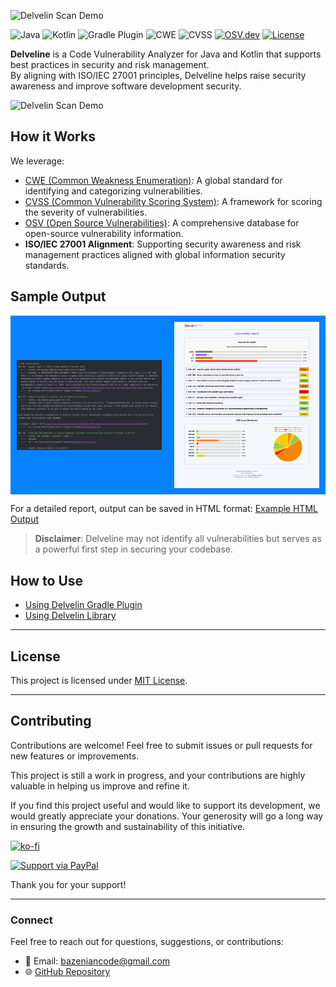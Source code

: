 <img src="https://github.com/hangga/delvelin/blob/main/doc/delvelin-soft-black.webp?raw=true" 
alt="Delvelin Scan Demo" width="260">

![Java](https://img.shields.io/badge/Java-8+-blue?logo=java) ![Kotlin](https://img.shields.io/badge/Kotlin-1.5+-blueviolet?logo=kotlin) ![Gradle Plugin](https://img.shields.io/badge/Gradle-Plugin-brightgreen?logo=gradle) ![CWE](https://img.shields.io/badge/CWE-Standards-orange) ![CVSS](https://img.shields.io/badge/CVSS-Severity-red)
[![OSV.dev](https://img.shields.io/badge/OSV.dev-Vulnerability%20Database-blue)](https://google.github.io/osv.dev/)
[![License](https://img.shields.io/badge/license-MIT-green)](LICENSE) 

**Delveline** is a Code Vulnerability Analyzer for Java and Kotlin that supports best practices in security and risk management.  
By aligning with ISO/IEC 27001 principles, Delveline helps raise security awareness and improve software development security.


![Delvelin Scan Demo](https://delvelin.github.io/assets/img/delvelin-scan-new.gif)

## **How it Works**
We leverage:
- [CWE (Common Weakness Enumeration)](https://cwe.mitre.org/data/slices/699.html): A global standard for identifying and categorizing vulnerabilities.
- [CVSS (Common Vulnerability Scoring System)](https://www.first.org/cvss/calculator/3.0): A framework for scoring the severity of vulnerabilities.
- [OSV (Open Source Vulnerabilities)](https://google.github.io/osv.dev/): A comprehensive database for open-source vulnerability information.
- **ISO/IEC 27001 Alignment**: Supporting security awareness and risk management practices aligned with global information security standards.

## **Sample Output**

<div style="display: flex; justify-content: space-between; align-items: center; 
background-color: #0782FF; padding: 10px;">
    <img style="width: 48%;"
         src="https://github.com/delvelin/blog/blob/master/_posts/delvelin-report-console-1.png?raw=true" 
         alt="Delveline Report Console View" />
    <img style="width: 48%;"
         src="https://github.com/delvelin/blog/blob/master/_posts/delvelin-report-html.png?raw=true" 
         alt="Delveline Report HTML View" />
</div>

[//]: # (### **Console Log**)

[//]: # (![Delvelin Scan Console]&#40;https://github.com/delvelin/blog/blob/master/_posts/delvelin-report-console-1.png?raw=true&#41;)

[//]: # ()
[//]: # (### **HTML Format**)

[//]: # ()
[//]: # (![Delvelin Scan Demo]&#40;https://github.com/delvelin/blog/blob/master/_posts/delvelin-report-html.png?raw=true&#41;)

For a detailed report, output can be saved in HTML format:
[Example HTML Output](https://delvelin.github.io/docs/vulnerability-report.html)

[//]: # ()
[//]: # (## Key Features)

[//]: # ()
[//]: # (- **ISO/IEC 27001 Alignment**: Delveline supports best practices in security awareness and risk management.)

[//]: # (- **CWE and CVSS Integration**: Identify and prioritize vulnerabilities using industry standards.)

[//]: # (- **Dependency Scanning with OSV.dev**: Detect known CVEs in libraries and dependencies.)

[//]: # (- **Thread-Safety Detection**: Highlight unsafe structures in multi-threading scenarios.)

[//]: # ()
[//]: # (## Advantages)

[//]: # ()
[//]: # (### **1. Security-Oriented Focus**)

[//]: # (- **Delveline** excels as a security analysis tool, offering the ability to detect vulnerabilities such as:)

[//]: # (    - Non-thread-safe data structures &#40;e.g., `HashMap`, `ArrayList`&#41; in multi-threading scenarios.)

[//]: # (    - Hardcoded sensitive data like API tokens, passwords, or private keys.)

[//]: # (    - XSS vulnerabilities through regex pattern analysis on code strings.)

[//]: # (    - Detection aligned with **OWASP ASVS**, **CWE**, and **OSV.dev** standards.)

[//]: # ()
[//]: # (  **OSV.dev**, backed by Google, provides an extensive database for detecting known vulnerabilities &#40;CVEs&#41; in dependencies and libraries used in your project. This enables **Delveline** to identify outdated or vulnerable dependencies more effectively.)

[//]: # ()
[//]: # (### **2. Industry Standards and Vulnerability Scoring**)

[//]: # (- **Delveline** integrates **CWE &#40;Common Weakness Enumeration&#41;** as a reference for defining vulnerabilities.)

[//]: # (- It also uses **CVSS &#40;Common Vulnerability Scoring System&#41;** for severity scoring and prioritization of fixes.)

[//]: # (- By incorporating **OSV.dev**, it adds another layer of detection by identifying known CVEs in project dependencies.)


[//]: # (### **4. Multi-Platform Execution Support**)

[//]: # (- **Delveline** can be executed in various ways:)

[//]: # (    - As a standalone Java library.)

[//]: # (    - Through a **Gradle Plugin**, enabling seamless integration into build pipelines.)

[//]: # (    - As an **IntelliJ IDEA Plugin**, providing direct IDE integration without additional configuration.)

[//]: # (---)

[//]: # (### **3. Runtime-Assisted Static Analysis**)

[//]: # (- **Delveline** employs a unique **runtime-assisted static analysis** approach, allowing static analysis to be supplemented by runtime data, making it more adaptive than purely static tools.)

[//]: # ()
[//]: # ()
[//]: # (### **4. Target Audience**)

[//]: # (- **Delveline** is designed for projects requiring deep security analysis.)

[//]: # (---)

[//]: # (**Conclusion:**  )

[//]: # (**Delveline** stands out if your project needs:)

[//]: # (- Comprehensive security analysis based on industry standards.)

[//]: # (- Identification of vulnerable dependencies through **OSV.dev** and CVE detection.)

[//]: # (- Detection of thread-safety and runtime issues.)

[//]: # (- Flexible integrations &#40;Gradle, IntelliJ, Kotlin DSL&#41;.)

> **Disclaimer**: Delveline may not identify all vulnerabilities but serves as a powerful first step in securing your codebase.

## **How to Use**
- <a href="https://github.com/hangga/delvelin/blob/main/using-gradle-plugin.md">Using Delvelin 
  Gradle
  Plugin</a>
- <a href="https://github.com/hangga/delvelin/blob/main/using-library.md">Using Delvelin Library</a>

---

## **License**
This project is licensed under [MIT License](LICENSE).

---

## **Contributing**
Contributions are welcome! Feel free to submit issues or pull requests for new features or improvements.

This project is still a work in progress, and your contributions are highly valuable in helping us improve and refine it.

If you find this project useful and would like to support its development, we would greatly appreciate your donations. Your generosity will go a long way in ensuring the growth and sustainability of this initiative.

[![ko-fi](https://ko-fi.com/img/githubbutton_sm.svg)](https://ko-fi.com/F1F215NPV4)

[![Support via PayPal](https://cdn.rawgit.com/twolfson/paypal-github-button/1.0.0/dist/button.svg)](https://www.paypal.me/hanggaajisayekti/)

Thank you for your support!

---

### **Connect**
Feel free to reach out for questions, suggestions, or contributions:
- 📧 Email: bazeniancode@gmail.com
- 🌐 [GitHub Repository](https://github.com/hangga/delvelin)
